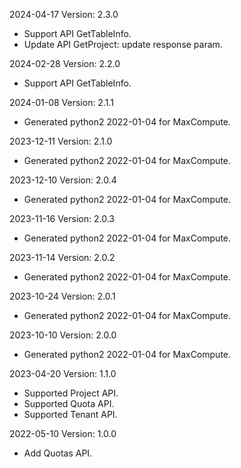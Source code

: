 2024-04-17 Version: 2.3.0
- Support API GetTableInfo.
- Update API GetProject: update response param.


2024-02-28 Version: 2.2.0
- Support API GetTableInfo.


2024-01-08 Version: 2.1.1
- Generated python2 2022-01-04 for MaxCompute.

2023-12-11 Version: 2.1.0
- Generated python2 2022-01-04 for MaxCompute.

2023-12-10 Version: 2.0.4
- Generated python2 2022-01-04 for MaxCompute.

2023-11-16 Version: 2.0.3
- Generated python2 2022-01-04 for MaxCompute.

2023-11-14 Version: 2.0.2
- Generated python2 2022-01-04 for MaxCompute.

2023-10-24 Version: 2.0.1
- Generated python2 2022-01-04 for MaxCompute.

2023-10-10 Version: 2.0.0
- Generated python2 2022-01-04 for MaxCompute.

2023-04-20 Version: 1.1.0
- Supported Project API.
- Supported Quota API.
- Supported Tenant API.

2022-05-10 Version: 1.0.0
- Add Quotas API.

